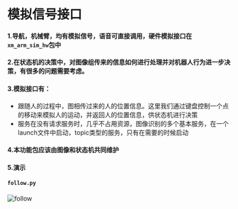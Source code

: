 # 模拟信号接口

#### 1.导航，机械臂，均有模拟信号，语音可直接调用，硬件模拟接口在```xm_arm_sim_hw```包中

#### 2.在状态机的决策中，对图像组传来的信息如何进行处理并对机器人行为进一步决策，有很多的问题需要考虑。

#### 3.模拟接口有：

- 跟随人的过程中，图相传过来的人的位置信息。这里我们通过键盘控制一个点的移动来模拟人的运动，并返回人的位置信息，供状态机进行决策
- 服务在没有请求服务时，几乎不占用资源，图像识别的多个基本服务，在一个launch文件中启动，topic类型的服务，只有在需要的时候启动

#### 4.本功能包应该由图像和状态机共同维护

#### 5.演示

#### ```follow.py```

![follow](/home/jacy/gazebo_test_ws/src/xm_smach/Document/picture/follow.png)
